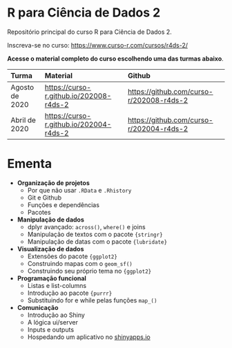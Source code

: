 
# R para Ciência de Dados 2

<!-- README.md is generated from README.Rmd. Please edit that file -->

Repositório principal do curso R para Ciência de Dados 2.

Inscreva-se no curso: <https://www.curso-r.com/cursos/r4ds-2/>

**Acesse o material completo do curso escolhendo uma das turmas
abaixo**.

| Turma          | Material                                  | Github                                     |
| :------------- | :---------------------------------------- | :----------------------------------------- |
| Agosto de 2020 | <https://curso-r.github.io/202008-r4ds-2> | <https://github.com/curso-r/202008-r4ds-2> |
| Abril de 2020  | <https://curso-r.github.io/202004-r4ds-2> | <https://github.com/curso-r/202004-r4ds-2> |

# Ementa

  - **Organização de projetos**
      - Por que não usar `.RData` e `.Rhistory`
      - Git e Github
      - Funções e dependências
      - Pacotes
  - **Manipulação de dados**
      - dplyr avançado: `across()`, `where()` e joins
      - Manipulação de textos com o pacote `{stringr}`
      - Manipulação de datas com o pacote `{lubridate}`
  - **Visualização de dados**
      - Extensões do pacote `{ggplot2}`
      - Construindo mapas com o `geom_sf()`
      - Construindo seu próprio tema no `{ggplot2}`
  - **Programação funcional**
      - Listas e list-columns
      - Introdução ao pacote `{purrr}`
      - Substituindo for e while pelas funções `map_()`
  - **Comunicação**
      - Introdução ao Shiny
      - A lógica ui/server
      - Inputs e outputs
      - Hospedando um aplicativo no
        [shinyapps.io](https://www.shinyapps.io/)
